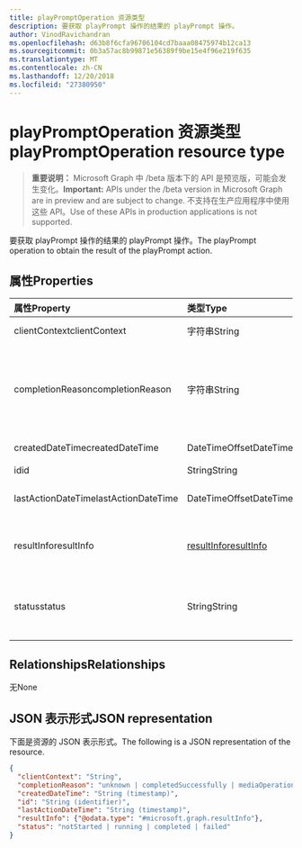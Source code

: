 ```yaml
---
title: playPromptOperation 资源类型
description: 要获取 playPrompt 操作的结果的 playPrompt 操作。
author: VinodRavichandran
ms.openlocfilehash: d63b8f6cfa96706104cd7baaa08475974b12ca13
ms.sourcegitcommit: 0b3a57ac8b99871e56389f9be15e4f96e219f635
ms.translationtype: MT
ms.contentlocale: zh-CN
ms.lasthandoff: 12/20/2018
ms.locfileid: "27380950"
---
```

# <a name="playpromptoperation-resource-type"></a><span data-ttu-id="9dc01-103">playPromptOperation 资源类型</span><span class="sxs-lookup"><span data-stu-id="9dc01-103">playPromptOperation resource type</span></span>

> <span data-ttu-id="9dc01-104">**重要说明：** Microsoft Graph 中 /beta 版本下的 API 是预览版，可能会发生变化。</span><span class="sxs-lookup"><span data-stu-id="9dc01-104">**Important:** APIs under the /beta version in Microsoft Graph are in preview and are subject to change.</span></span> <span data-ttu-id="9dc01-105">不支持在生产应用程序中使用这些 API。</span><span class="sxs-lookup"><span data-stu-id="9dc01-105">Use of these APIs in production applications is not supported.</span></span>

<span data-ttu-id="9dc01-106">要获取 playPrompt 操作的结果的 playPrompt 操作。</span><span class="sxs-lookup"><span data-stu-id="9dc01-106">The playPrompt operation to obtain the result of the playPrompt action.</span></span>

## <a name="properties"></a><span data-ttu-id="9dc01-107">属性</span><span class="sxs-lookup"><span data-stu-id="9dc01-107">Properties</span></span>

| <span data-ttu-id="9dc01-108">属性</span><span class="sxs-lookup"><span data-stu-id="9dc01-108">Property</span></span>            | <span data-ttu-id="9dc01-109">类型</span><span class="sxs-lookup"><span data-stu-id="9dc01-109">Type</span></span>                        | <span data-ttu-id="9dc01-110">说明</span><span class="sxs-lookup"><span data-stu-id="9dc01-110">Description</span></span>|
|:--------------------|:----------------------------|:-----------------------------------------------------------------------------------|
| <span data-ttu-id="9dc01-111">clientContext</span><span class="sxs-lookup"><span data-stu-id="9dc01-111">clientContext</span></span>       | <span data-ttu-id="9dc01-112">字符串</span><span class="sxs-lookup"><span data-stu-id="9dc01-112">String</span></span>                      | <span data-ttu-id="9dc01-113">客户端上下文。</span><span class="sxs-lookup"><span data-stu-id="9dc01-113">The client context.</span></span>                                                                |
| <span data-ttu-id="9dc01-114">completionReason</span><span class="sxs-lookup"><span data-stu-id="9dc01-114">completionReason</span></span>    | <span data-ttu-id="9dc01-115">字符串</span><span class="sxs-lookup"><span data-stu-id="9dc01-115">String</span></span>                      | <span data-ttu-id="9dc01-116">可取值为：`unknown`、`completedSuccessfully`、`mediaOperationCanceled`。</span><span class="sxs-lookup"><span data-stu-id="9dc01-116">Possible values are: `unknown`, `completedSuccessfully`, `mediaOperationCanceled`.</span></span> |
| <span data-ttu-id="9dc01-117">createdDateTime</span><span class="sxs-lookup"><span data-stu-id="9dc01-117">createdDateTime</span></span>     | <span data-ttu-id="9dc01-118">DateTimeOffset</span><span class="sxs-lookup"><span data-stu-id="9dc01-118">DateTimeOffset</span></span>              | <span data-ttu-id="9dc01-119">操作的开始时间。</span><span class="sxs-lookup"><span data-stu-id="9dc01-119">The start time of the operation.</span></span>                                                   |
| <span data-ttu-id="9dc01-120">id</span><span class="sxs-lookup"><span data-stu-id="9dc01-120">id</span></span>                  | <span data-ttu-id="9dc01-121">String</span><span class="sxs-lookup"><span data-stu-id="9dc01-121">String</span></span>                      | <span data-ttu-id="9dc01-122">只读。</span><span class="sxs-lookup"><span data-stu-id="9dc01-122">Read-only.</span></span>                                                                         |
| <span data-ttu-id="9dc01-123">lastActionDateTime</span><span class="sxs-lookup"><span data-stu-id="9dc01-123">lastActionDateTime</span></span>  | <span data-ttu-id="9dc01-124">DateTimeOffset</span><span class="sxs-lookup"><span data-stu-id="9dc01-124">DateTimeOffset</span></span>              | <span data-ttu-id="9dc01-125">操作的上次活动时间。</span><span class="sxs-lookup"><span data-stu-id="9dc01-125">The time of the last action of the operation.</span></span>                                      |
| <span data-ttu-id="9dc01-126">resultInfo</span><span class="sxs-lookup"><span data-stu-id="9dc01-126">resultInfo</span></span>          | [<span data-ttu-id="9dc01-127">resultInfo</span><span class="sxs-lookup"><span data-stu-id="9dc01-127">resultInfo</span></span>](resultInfo.md) | <span data-ttu-id="9dc01-128">结果的信息。</span><span class="sxs-lookup"><span data-stu-id="9dc01-128">The result information.</span></span> <span data-ttu-id="9dc01-129">只读。</span><span class="sxs-lookup"><span data-stu-id="9dc01-129">Read-only.</span></span> <span data-ttu-id="9dc01-130">生成的服务器。</span><span class="sxs-lookup"><span data-stu-id="9dc01-130">Server generated.</span></span>                               |
| <span data-ttu-id="9dc01-131">status</span><span class="sxs-lookup"><span data-stu-id="9dc01-131">status</span></span>              | <span data-ttu-id="9dc01-132">String</span><span class="sxs-lookup"><span data-stu-id="9dc01-132">String</span></span>                      | <span data-ttu-id="9dc01-133">可取值为：`notStarted`、`running`、`completed`、`failed`。</span><span class="sxs-lookup"><span data-stu-id="9dc01-133">Possible values are: `notStarted`, `running`, `completed`, `failed`.</span></span>               |

## <a name="relationships"></a><span data-ttu-id="9dc01-134">Relationships</span><span class="sxs-lookup"><span data-stu-id="9dc01-134">Relationships</span></span>
<span data-ttu-id="9dc01-135">无</span><span class="sxs-lookup"><span data-stu-id="9dc01-135">None</span></span>

## <a name="json-representation"></a><span data-ttu-id="9dc01-136">JSON 表示形式</span><span class="sxs-lookup"><span data-stu-id="9dc01-136">JSON representation</span></span>

<span data-ttu-id="9dc01-137">下面是资源的 JSON 表示形式。</span><span class="sxs-lookup"><span data-stu-id="9dc01-137">The following is a JSON representation of the resource.</span></span>

<!-- {
  "blockType": "resource",
  "optionalProperties": [

  ],
  "@odata.type": "microsoft.graph.playPromptOperation"
}-->
```json
{
  "clientContext": "String",
  "completionReason": "unknown | completedSuccessfully | mediaOperationCanceled",
  "createdDateTime": "String (timestamp)",
  "id": "String (identifier)",
  "lastActionDateTime": "String (timestamp)",
  "resultInfo": {"@odata.type": "#microsoft.graph.resultInfo"},
  "status": "notStarted | running | completed | failed"
}
```

<!-- uuid: 8fcb5dbc-d5aa-4681-8e31-b001d5168d79
2015-10-25 14:57:30 UTC -->
<!-- {
  "type": "#page.annotation",
  "description": "playPromptOperation resource",
  "keywords": "",
  "section": "documentation",
  "tocPath": ""
}-->
